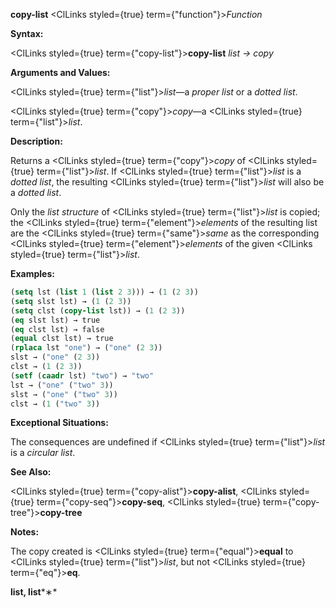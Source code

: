 **copy-list** <ClLinks styled={true} term={"function"}><i>Function</i></ClLinks> 



**Syntax:** 



<ClLinks styled={true} term={"copy-list"}><b>copy-list</b></ClLinks> *list → copy* 



**Arguments and Values:** 



<ClLinks styled={true} term={"list"}><i>list</i></ClLinks>—a *proper list* or a *dotted list*. 



<ClLinks styled={true} term={"copy"}><i>copy</i></ClLinks>—a <ClLinks styled={true} term={"list"}><i>list</i></ClLinks>. 



**Description:** 



Returns a <ClLinks styled={true} term={"copy"}><i>copy</i></ClLinks> of <ClLinks styled={true} term={"list"}><i>list</i></ClLinks>. If <ClLinks styled={true} term={"list"}><i>list</i></ClLinks> is a *dotted list*, the resulting <ClLinks styled={true} term={"list"}><i>list</i></ClLinks> will also be a *dotted list*. 



Only the *list structure* of <ClLinks styled={true} term={"list"}><i>list</i></ClLinks> is copied; the <ClLinks styled={true} term={"element"}><i>elements</i></ClLinks> of the resulting list are the <ClLinks styled={true} term={"same"}><i>same</i></ClLinks> as the corresponding <ClLinks styled={true} term={"element"}><i>elements</i></ClLinks> of the given <ClLinks styled={true} term={"list"}><i>list</i></ClLinks>. 



**Examples:**
```lisp
(setq lst (list 1 (list 2 3))) → (1 (2 3)) 
(setq slst lst) → (1 (2 3)) 
(setq clst (copy-list lst)) → (1 (2 3)) 
(eq slst lst) → true 
(eq clst lst) → false 
(equal clst lst) → true 
(rplaca lst "one") → ("one" (2 3)) 
slst → ("one" (2 3)) 
clst → (1 (2 3)) 
(setf (caadr lst) "two") → "two" 
lst → ("one" ("two" 3)) 
slst → ("one" ("two" 3)) 
clst → (1 ("two" 3)) 
```
**Exceptional Situations:** 



The consequences are undefined if <ClLinks styled={true} term={"list"}><i>list</i></ClLinks> is a *circular list*. 



**See Also:** 



<ClLinks styled={true} term={"copy-alist"}><b>copy-alist</b></ClLinks>, <ClLinks styled={true} term={"copy-seq"}><b>copy-seq</b></ClLinks>, <ClLinks styled={true} term={"copy-tree"}><b>copy-tree</b></ClLinks> 



**Notes:** 



The copy created is <ClLinks styled={true} term={"equal"}><b>equal</b></ClLinks> to <ClLinks styled={true} term={"list"}><i>list</i></ClLinks>, but not <ClLinks styled={true} term={"eq"}><b>eq</b></ClLinks>. 







 



 



**list, list***∗* 



